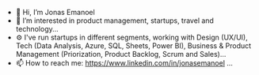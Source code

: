 - 👋 Hi, I’m Jonas Emanoel
- 👀 I’m interested in product management, startups, travel and technology...
- ⚙ I've run startups in different segments, working with Design (UX/UI), Tech (Data Analysis, Azure, SQL, Sheets, Power BI), Business & Product Management (Priorization, Product Backlog, Scrum and Sales)...
- 📫 How to reach me: https://www.linkedin.com/in/jonasemanoel ...

<!---
jonasemds/jonasemds is a ✨ special ✨ repository because its `README.md` (this file) appears on your GitHub profile.
You can click the Preview link to take a look at your changes.
--->
